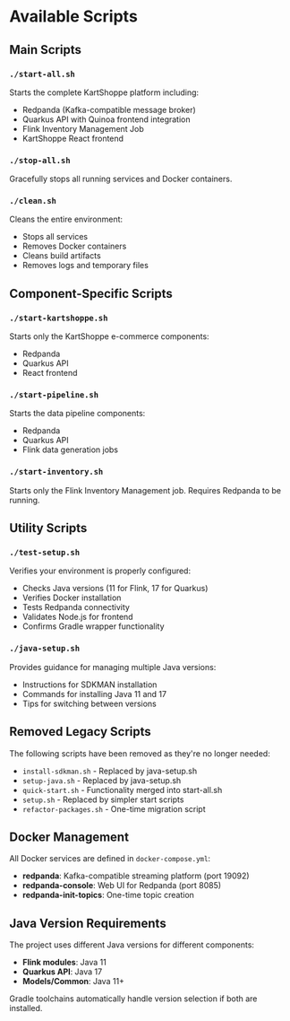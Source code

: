 # Available Scripts

## Main Scripts

### `./start-all.sh`
Starts the complete KartShoppe platform including:
- Redpanda (Kafka-compatible message broker)
- Quarkus API with Quinoa frontend integration
- Flink Inventory Management Job
- KartShoppe React frontend

### `./stop-all.sh`
Gracefully stops all running services and Docker containers.

### `./clean.sh`
Cleans the entire environment:
- Stops all services
- Removes Docker containers
- Cleans build artifacts
- Removes logs and temporary files

## Component-Specific Scripts

### `./start-kartshoppe.sh`
Starts only the KartShoppe e-commerce components:
- Redpanda
- Quarkus API
- React frontend

### `./start-pipeline.sh`
Starts the data pipeline components:
- Redpanda
- Quarkus API
- Flink data generation jobs

### `./start-inventory.sh`
Starts only the Flink Inventory Management job.
Requires Redpanda to be running.

## Utility Scripts

### `./test-setup.sh`
Verifies your environment is properly configured:
- Checks Java versions (11 for Flink, 17 for Quarkus)
- Verifies Docker installation
- Tests Redpanda connectivity
- Validates Node.js for frontend
- Confirms Gradle wrapper functionality

### `./java-setup.sh`
Provides guidance for managing multiple Java versions:
- Instructions for SDKMAN installation
- Commands for installing Java 11 and 17
- Tips for switching between versions

## Removed Legacy Scripts

The following scripts have been removed as they're no longer needed:
- `install-sdkman.sh` - Replaced by java-setup.sh
- `setup-java.sh` - Replaced by java-setup.sh
- `quick-start.sh` - Functionality merged into start-all.sh
- `setup.sh` - Replaced by simpler start scripts
- `refactor-packages.sh` - One-time migration script

## Docker Management

All Docker services are defined in `docker-compose.yml`:
- **redpanda**: Kafka-compatible streaming platform (port 19092)
- **redpanda-console**: Web UI for Redpanda (port 8085)
- **redpanda-init-topics**: One-time topic creation

## Java Version Requirements

The project uses different Java versions for different components:
- **Flink modules**: Java 11
- **Quarkus API**: Java 17
- **Models/Common**: Java 11+

Gradle toolchains automatically handle version selection if both are installed.